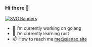 ### Hi there 👋
[![SVG Banners](https://svg-banners.vercel.app/api?type=typeWriter&text1=Talk%20is%20Cheap,%20So%20We%20Sleep&width=800&height=400)](https://sianao.site)
- 🔭 I’m currently working on golang
- 🌱 I’m currently learning rust
- 📫 How to reach me me@sianao.site


